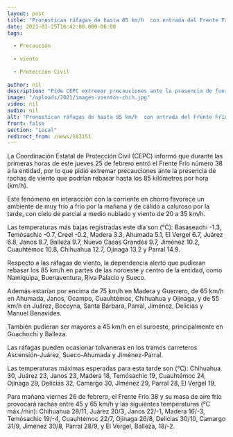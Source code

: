 ```yaml
---
layout: post
title: "Pronostican ráfagas de hasta 85 km/h  con entrada del Frente Frío 38 a la entidad"
date: 2021-02-25T16:42:00.000-06:00
tags:
  
  - Precaución
  
  - viento
  
  - Protección Civil
  
author: nil
description: "Pide CEPC extremar precauciones ante la presencia de fuertes vientos en la mayoría del territorio estatal"
image: "/uploads/2021/images-vientos-chih.jpg"
video: nil
audio: nil
alt: "Pronostican ráfagas de hasta 85 km/h  con entrada del Frente Frío 38 a la entidad"
front: false
section: "Local"
redirect_from: /news/183151
---
```


La Coordinación Estatal de Protección Civil (CEPC) informó que durante las primeras horas de este jueves 25 de febrero entró el Frente Frío número 38 a la entidad, por lo que pidió extremar precauciones ante la presencia de rachas de viento que podrían rebasar hasta los 85 kilómetros por hora (km/h).

Este fenómeno en interacción con la corriente en chorro favorece un ambiente de muy frío a frío por la mañana y de cálido a caluroso por la tarde, con cielo de parcial a medio nublado y viento de 20 a 35 km/h.

Las temperaturas más bajas registradas este día son (°C): Basaseachi -1.3, Temósachic -0.7, Creel -0.2, Madera 3.3, Ahumada 5.1, El Vergel 6.7, Juárez 6.8, Janos 8.7, Balleza 9.7, Nuevo Casas Grandes 9.7, Jiménez 10.2, Cuauhtémoc 10.8, Chihuahua 12.7, Ojinaga 13.2 y Parral 14.9.

Respecto a las ráfagas de viento, la dependencia alertó que pudieran rebasar los 85 km/h en partes de las noroeste y centro de la entidad, como Namiquipa, Buenaventura, Riva Palacio y Sueco.

Además estarían por encima de 75 km/h en Madera y Guerrero, de 65 km/h en Ahumada, Janos, Ocampo, Cuauhtémoc, Chihuahua y Ojinaga, y de 55 km/h en Juárez, Bocoyna, Santa Bárbara, Parral, Jiménez, Delicias y Manuel Benavides.

También pudieran ser mayores a 45 km/h en el suroeste, principalmente en Guachochi y Balleza.

Las ráfagas pueden ocasionar tolvaneras en los tramos carreteros Ascensión-Juárez, Sueco-Ahumada y Jiménez-Parral.

Las temperaturas máximas esperadas para esta tarde son (°C): Chihuahua 30, Juárez 23, Janos 23, Madera 18, Temósachic 19, Cuauhtémoc 24, Ojinaga 29, Delicias 32, Camargo 30, Jiménez 29, Parral 28, El Vergel 19.

Para mañana viernes 26 de febrero, el Frente Frío 38 y su masa de aire frío provocará rachas entre 45 y 65 km/h y las siguientes temperaturas (°C máx./min): Chihuahua 28/11, Juárez 20/3, Janos 22/-1, Madera 16/-3, Temósachic 19/-4, Cuauhtémoc 22/7, Ojinaga 26/8, Delicias 30/10, Camargo 31/9, Jiménez 30/8, Parral 28/9, y El Vergel, Balleza, 18/-2.